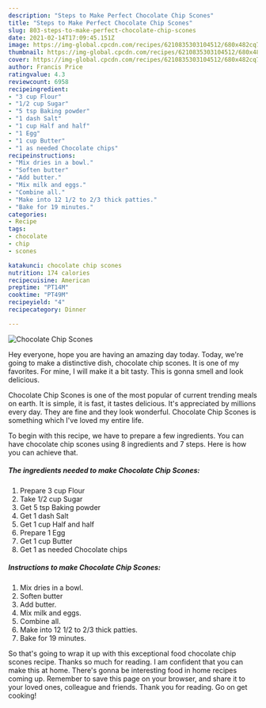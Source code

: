 ```yaml
---
description: "Steps to Make Perfect Chocolate Chip Scones"
title: "Steps to Make Perfect Chocolate Chip Scones"
slug: 803-steps-to-make-perfect-chocolate-chip-scones
date: 2021-02-14T17:09:45.151Z
image: https://img-global.cpcdn.com/recipes/6210835303104512/680x482cq70/chocolate-chip-scones-recipe-main-photo.jpg
thumbnail: https://img-global.cpcdn.com/recipes/6210835303104512/680x482cq70/chocolate-chip-scones-recipe-main-photo.jpg
cover: https://img-global.cpcdn.com/recipes/6210835303104512/680x482cq70/chocolate-chip-scones-recipe-main-photo.jpg
author: Francis Price
ratingvalue: 4.3
reviewcount: 6958
recipeingredient:
- "3 cup Flour"
- "1/2 cup Sugar"
- "5 tsp Baking powder"
- "1 dash Salt"
- "1 cup Half and half"
- "1 Egg"
- "1 cup Butter"
- "1 as needed Chocolate chips"
recipeinstructions:
- "Mix dries in a bowl."
- "Soften butter"
- "Add butter."
- "Mix milk and eggs."
- "Combine all."
- "Make into 12 1/2 to 2/3 thick patties."
- "Bake for 19 minutes."
categories:
- Recipe
tags:
- chocolate
- chip
- scones

katakunci: chocolate chip scones 
nutrition: 174 calories
recipecuisine: American
preptime: "PT14M"
cooktime: "PT49M"
recipeyield: "4"
recipecategory: Dinner

---
```



![Chocolate Chip Scones](https://img-global.cpcdn.com/recipes/6210835303104512/680x482cq70/chocolate-chip-scones-recipe-main-photo.jpg)

Hey everyone, hope you are having an amazing day today. Today, we're going to make a distinctive dish, chocolate chip scones. It is one of my favorites. For mine, I will make it a bit tasty. This is gonna smell and look delicious.

Chocolate Chip Scones is one of the most popular of current trending meals on earth. It is simple, it is fast, it tastes delicious. It's appreciated by millions every day. They are fine and they look wonderful. Chocolate Chip Scones is something which I've loved my entire life.




To begin with this recipe, we have to prepare a few ingredients. You can have chocolate chip scones using 8 ingredients and 7 steps. Here is how you can achieve that.

<!--inarticleads1-->

##### The ingredients needed to make Chocolate Chip Scones:

1. Prepare 3 cup Flour
1. Take 1/2 cup Sugar
1. Get 5 tsp Baking powder
1. Get 1 dash Salt
1. Get 1 cup Half and half
1. Prepare 1 Egg
1. Get 1 cup Butter
1. Get 1 as needed Chocolate chips




<!--inarticleads2-->

##### Instructions to make Chocolate Chip Scones:

1. Mix dries in a bowl.
1. Soften butter
1. Add butter.
1. Mix milk and eggs.
1. Combine all.
1. Make into 12 1/2 to 2/3 thick patties.
1. Bake for 19 minutes.




So that's going to wrap it up with this exceptional food chocolate chip scones recipe. Thanks so much for reading. I am confident that you can make this at home. There's gonna be interesting food in home recipes coming up. Remember to save this page on your browser, and share it to your loved ones, colleague and friends. Thank you for reading. Go on get cooking!
